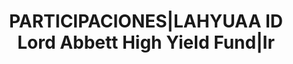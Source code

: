 ---
layout: asset
title: PARTICIPACIONES|LAHYUAA ID Lord Abbett High Yield Fund|Ir
isin: IE00BFNWZ132
---
